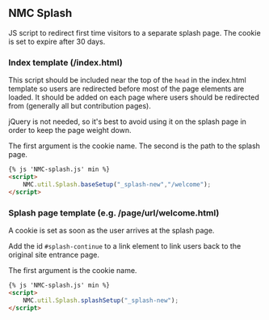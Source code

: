 ## NMC Splash

JS script to redirect first time visitors to a separate splash page. The cookie is set to expire after 30 days.

### Index template (/index.html)

This script should be included near the top of the `head` in the index.html template so users are redirected before most of the page elements are loaded. It should be added on each page where users should be redirected from (generally all but contribution pages).

jQuery is not needed, so it's best to avoid using it on the splash page in order to keep the page weight down.

The first argument is the cookie name. The second is the path to the splash page.

```html
{% js 'NMC-splash.js' min %}
<script>
    NMC.util.Splash.baseSetup("_splash-new","/welcome");
</script>
```

### Splash page template (e.g. /page/url/welcome.html)

A cookie is set as soon as the user arrives at the splash page.

Add the id `#splash-continue` to a link element to link users back to the original site entrance page.

The first argument is the cookie name.

```html
{% js 'NMC-splash.js' min %}
<script>
    NMC.util.Splash.splashSetup("_splash-new");
</script>
```
